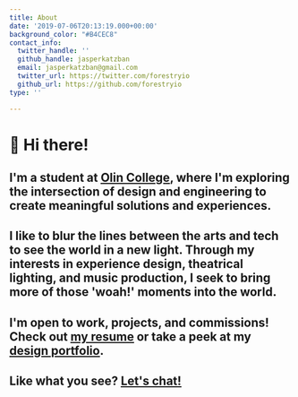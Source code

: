 ```yaml
---
title: About
date: '2019-07-06T20:13:19.000+00:00'
background_color: "#B4CEC8"
contact_info:
  twitter_handle: ''
  github_handle: jasperkatzban
  email: jasperkatzban@gmail.com
  twitter_url: https://twitter.com/forestryio
  github_url: https://github.com/forestryio
type: ''

---
```

# 👋 Hi there!

## I'm a student at [<span style="text-decoration: underline">Olin College</span>](https://www.olin.edu "visit Olin College "), where I'm exploring the intersection of design and engineering to create meaningful solutions and experiences.

## I like to blur the lines between the arts and tech to see the world in a new light. Through my interests in experience design, theatrical lighting, and music production, I seek to bring more of those 'woah!' moments into the world.

## I'm open to work, projects, and commissions! Check out [<span style="text-decoration: underline">my resume</span>](https://app.forestry.io/sites/3p3balaxupz3ia/body-media//docs/Katzban-Resume-Fall-20.pdf "Jasper's Resume") or take a peek at my [<span style="text-decoration: underline">design portfolio</span>](https://www.figma.com/proto/A6YgATB4szfYJo6s2Pz4Ko/Jasper's-Design-Portfolio?node-id=9%3A19&viewport=655%2C399%2C0.062216561287641525&scaling=scale-down&hide-ui=1 "Jasper's Resume").

## Like what you see? [<span style="text-decoration: underline">Let's chat!</span>](mailto:jasperkatzban@gmail.com?subject=Hello%2C%20let's%20chat!&body=Howdy%2C%0D%0A%0D%0AI%20noticed%20%5Bcool-project%5D%20on%20your%20site%20and%20wanted%20to%20learn%20more%20about%20%5Binteresting-part%5D.%20How's%20%5Bconvenient-time%5D%20for%20a%20chat%3F%0D%0A%0D%0ASincerely%2C%0D%0A%5Bawesome-person%5D "Contact")